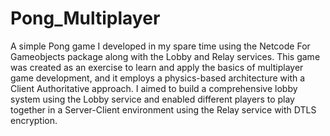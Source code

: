 # Pong_Multiplayer

A simple Pong game I developed in my spare time using the Netcode For Gameobjects package along with the Lobby and Relay services. This game was created as an exercise to learn and apply the basics of multiplayer game development, and it employs a physics-based architecture with a Client Authoritative approach. I aimed to build a comprehensive lobby system using the Lobby service and enabled different players to play together in a Server-Client environment using the Relay service with DTLS encryption.
